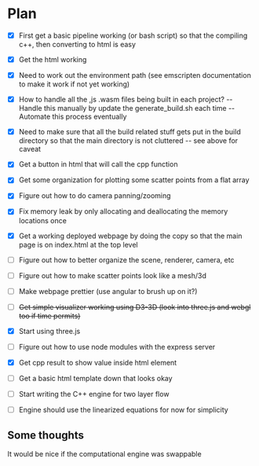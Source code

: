# Plan

- [x] First get a basic pipeline working (or bash script) so that
      the compiling c++, then converting to html is easy
- [x] Get the html working

- [x] Need to work out the environment path (see emscripten documentation to make it work if not yet working)

- [x] How to handle all the ,js .wasm files being built in each project?
      -- Handle this manually by update the generate_build.sh each time
      -- Automate this process eventually

- [x] Need to make sure that all the build related stuff gets put in the build directory so that the main directory is not cluttered
      -- see above for caveat

- [x] Get a button in html that will call the cpp function

- [x] Get some organization for plotting some scatter points from a flat array

- [x] Figure out how to do camera panning/zooming

- [x] Fix memory leak by only allocating and deallocating the memory locations once

- [x] Get a working deployed webpage by doing the copy so that the main page is on index.html at the top level

- [ ] Figure out how to better organize the scene, renderer, camera, etc

- [ ] Figure out how to make scatter points look like a mesh/3d

- [ ] Make webpage prettier (use angular to brush up on it?)

- [ ] ~~Get simple visualizer working using D3-3D (look into three.js and webgl too if time permits)~~

- [x] Start using three.js

- [ ] Figure out how to use node modules with the express server

- [x] Get cpp result to show value inside html element

- [ ] Get a basic html template down that looks okay

- [ ] Start writing the C++ engine for two layer flow

- [ ] Engine should use the linearized equations for now for simplicity

## Some thoughts

It would be nice if the computational engine was swappable
